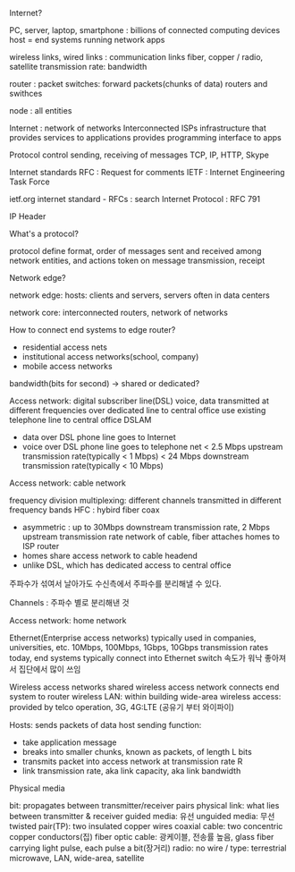 Internet?

PC, server, laptop, smartphone : billions of connected computing devices
host = end systems
running network apps

wireless links, wired links : communication links
fiber, copper / radio, satellite
transmission rate: bandwidth

router : packet switches: forward packets(chunks of data)
routers and swithces

node : all entities

Internet : network of networks
Interconnected ISPs
infrastructure that provides services to applications
provides programming interface to apps


Protocol control sending, receiving of messages
TCP, IP, HTTP, Skype

Internet standards
RFC : Request for comments
IETF : Internet Engineering Task Force

ietf.org
internet standard - RFCs : search Internet Protocol : RFC 791

IP Header

What's a protocol?

protocol define format, order of messages sent and received among network entities, and actions token on message transmission, receipt

Network edge?

network edge: hosts: clients and servers, servers often in data centers

network core: interconnected routers, network of networks

How to connect end systems to edge router?
* residential access nets
* institutional access networks(school, company)
* mobile access networks

bandwidth(bits for second) -> shared or dedicated?

Access network: digital subscriber line(DSL)
voice, data transmitted at different frequencies over dedicated line to central office
use existing telephone line to central office DSLAM
  * data over DSL phone line goes to Internet
  * voice over DSL phone line goes to telephone net
< 2.5 Mbps upstream transmission rate(typically < 1 Mbps)
< 24 Mbps downstream transmission rate(typically < 10 Mbps)

Access network: cable network

frequency division multiplexing: different channels transmitted in different frequency bands
HFC : hybird fiber coax
  * asymmetric : up to 30Mbps downstream transmission rate, 2 Mbps upstream transmission rate
network of cable, fiber attaches homes to ISP router
  * homes share access network to cable headend
  * unlike DSL, which has dedicated access to central office

주파수가 섞여서 날아가도 수신측에서 주파수를 분리해낼 수 있다.

Channels : 주파수 별로 분리해낸 것

Access network: home network

Ethernet(Enterprise access networks) 
typically used in companies, universities, etc.
10Mbps, 100Mbps, 1Gbps, 10Gbps transmission rates
today, end systems typically connect into Ethernet switch
속도가 워낙 좋아져서 집단에서 많이 쓰임

Wireless access networks
shared wireless access network connects end system to router
wireless LAN: within building
wide-area wireless access: provided by telco operation, 3G, 4G:LTE
(공유기 부터 와이파이)

Hosts: sends packets of data
host sending function:
  * take application message
  * breaks into smaller chunks, known as packets, of length L bits
  * transmits packet into access network at transmission rate R
  * link transmission rate, aka link capacity, aka link bandwidth

Physical media

bit: propagates between transmitter/receiver pairs
physical link: what lies between transmitter & receiver
guided media: 유선
unguided media: 무선
twisted pair(TP): two insulated copper wires
coaxial cable: two concentric copper conductors(집)
fiber optic cable: 광케이블, 전송률 높음, glass fiber carrying light pulse, each pulse a bit(장거리)
radio: no wire / type: terrestrial microwave, LAN, wide-area, satellite
